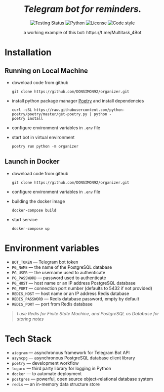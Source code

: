 <h1 align="center"><em>Telegram bot for reminders.</em></h1>

<p align="center">
<a href="https://github.com/DONSIMON92/organizer/actions/workflows/checks.yml"><img src="https://github.com/DONSIMON92/organizer/actions/workflows/checks.yml/badge.svg" alt="Testing Status"></a>
<a href="https://www.python.org/downloads"><img src="https://img.shields.io/badge/Python-3.7%2B-blue" alt="Python"></a>
<a href="https://github.com/DONSIMON92/organizer/blob/master/LICENSE"><img src="https://img.shields.io/badge/License-GPLv3-blue.svg" alt="License"></a>
<a href="https://github.com/psf/black"><img src="https://img.shields.io/badge/code%20style-black-000000.svg" alt="Code style"></a>
<p>

<p align="center">a working example of this bot: https://t.me/Multitask_4Bot<p>

# Installation

## Running on Local Machine

- download code from github
    ```
    git clone https://github.com/DONSIMON92/organizer.git
    ```
- install python package manager [Poetry](https://python-poetry.org) and install dependencies
    ```
    curl -sSL https://raw.githubusercontent.com/python-poetry/poetry/master/get-poetry.py | python -
    poetry install
    ```
- configure environment variables in `.env` file

- start bot in virtual environment
    ```
    poetry run python -m organizer
    ```

## Launch in Docker

- download code from github
    ```
    git clone https://github.com/DONSIMON92/organizer.git
    ```
- configure environment variables in `.env` file

- building the docker image
    ```
    docker-compose build
    ```
- start service
    ```
    docker-compose up
    ```

# Environment variables

- `BOT_TOKEN` — Telegram bot token
- `PG_NAME` — the name of the PostgreSQL database
- `PG_USER` — the username used to authenticate
- `PG_PASSWORD` — password used to authenticate
- `PG_HOST` — host name or an IP address PostgreSQL database
- `PG_PORT` — connection port number (defaults to 5432 if not provided)
- `REDIS_HOST` — host name or an IP address Redis database 
- `REDIS_PASSWORD` — Redis database password, empty by default
- `REDIS_PORT` — port from Redis database

> *I use Redis for Finite State Machine, and PostgreSQL as Database for storing notes*

# Tech Stack

- `aiogram` — asynchronous framework for Telegram Bot API
- `asyncpg` — asynchronous PostgreSQL database client library
- `poetry` — development workflow
- `loguru` — third party library for logging in Python
- `docker` — to automate deployment
- `postgres` — powerful, open source object-relational database system
- `redis` — an in-memory data structure store
